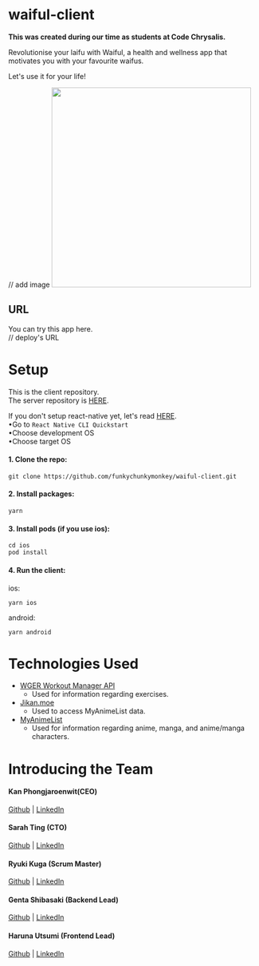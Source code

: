 # waiful-client

**This was created during our time as students at Code Chrysalis.**

Revolutionise your laifu with Waiful, a health and wellness app that motivates you with your favourite waifus.

Let's use it for your life!

// add image
<img src="url" width="400px">

## URL

You can try this app here.  
// deploy's URL

# Setup

This is the client repository.  
The server repository is <a href=https://github.com/funkychunkymonkey/waiful-backend.git>HERE</a>.

If you don't setup react-native yet, let's read <a href=https://reactnative.dev/docs/getting-started>HERE</a>.  
 •Go to `React Native CLI Quickstart`  
 •Choose development OS  
 •Choose target OS

#### 1. Clone the repo:

```
git clone https://github.com/funkychunkymonkey/waiful-client.git
```

#### 2. Install packages:

```
yarn
```

#### 3. Install pods (if you use ios):

```
cd ios
pod install
```

#### 4. Run the client:

ios:

```
yarn ios
```

android:

```
yarn android
```

# Technologies Used

- [WGER Workout Manager API](http://wger.de/en)
  - Used for information regarding exercises.
- [Jikan.moe](https://jikan.moe/)
  - Used to access MyAnimeList data.
- [MyAnimeList](https://myanimelist.net/)
  - Used for information regarding anime, manga, and anime/manga characters.

# Introducing the Team

#### Kan Phongjaroenwit(CEO)

[Github](https://github.com/kan4k4) | [LinkedIn](https://www.linkedin.com/in/contactkan/)

#### Sarah Ting (CTO)

[Github](https://github.com/sarahjting) | [LinkedIn](https://www.linkedin.com/in/sarahjting/)

#### Ryuki Kuga (Scrum Master)

[Github](https://github.com/ryukikikie) | [LinkedIn](https://www.linkedin.com/in/ryukikikie/)

#### Genta Shibasaki (Backend Lead)

[Github](https://github.com/GentaShibasaki) | [LinkedIn](https://www.linkedin.com/in/gentashibasaki/)

#### Haruna Utsumi (Frontend Lead)

[Github](https://github.com/harunamarun) | [LinkedIn](https://www.linkedin.com/in/harunamarun/)
